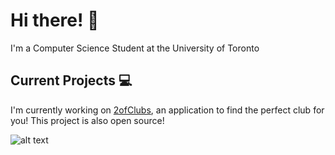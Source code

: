 # Hi there! 👋
I'm a Computer Science Student at the University of Toronto

## Current Projects 💻
I'm currently working on [2ofClubs](https://github.com/2-of-clubs), an application to find the perfect club for you!
This project is also open source!

![alt text](https://user-images.githubusercontent.com/24628243/87171758-22f18c00-c2a1-11ea-9d8d-2777e59004b4.png "2ofClubs Logo")
